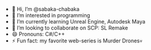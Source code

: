 - 👋 Hi, I’m @sabaka-chabaka
- 👀 I’m interested in programming
- 🌱 I’m currently learning Unreal Engine, Autodesk Maya
- 💞️ I’m looking to collaborate on SCP: SL Remake
- 😄 Pronouns: C#/C++
- ⚡ Fun fact: my favorite web-series is Murder Drones💀
